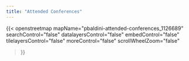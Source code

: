 ```yaml
---
title: "Attended Conferences"
---
```


{{<
    openstreetmap mapName="pbaldini-attended-conferences_1126689"
    searchControl="false"
    datalayersControl="false"
    embedControl="false"
    tilelayersControl="false"
    moreControl="false"
    scrollWheelZoom="false"
>}}
